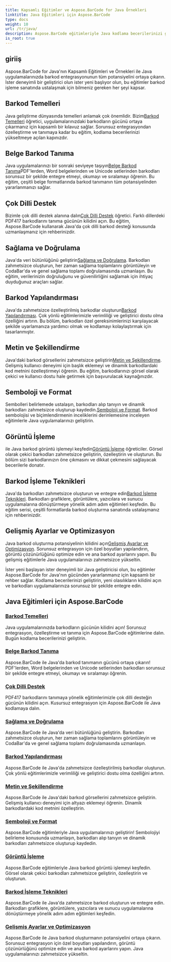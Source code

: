 ```yaml
---
title: Kapsamlı Eğitimler ve Aspose.BarCode for Java Örnekleri
linktitle: Java Eğitimleri için Aspose.BarCode
type: docs
weight: 10
url: /tr/java/
description: Aspose.BarCode eğitimleriyle Java kodlama becerilerinizi geliştirin. Sorunsuz entegrasyonun, özelleştirmenin ve tanınmanın kilidini açın. Bugün barkodların gücüne dalın.
is_root: true
---
```

## giriiş

Aspose.BarCode for Java'nın Kapsamlı Eğitimleri ve Örnekleri ile Java uygulamalarınızda barkod entegrasyonunun tüm potansiyelini ortaya çıkarın. İster deneyimli bir geliştirici olun ister yeni başlıyor olun, bu eğitimler barkod işleme sanatında ustalaşmak için bilmeniz gereken her şeyi kapsar.

## Barkod Temelleri

 Java geliştirme dünyasında temelleri anlamak çok önemlidir. Bizim[Barkod Temelleri](./barcode-basics/) öğretici, uygulamalarınızdaki barkodların gücünü ortaya çıkarmanız için kapsamlı bir kılavuz sağlar. Sorunsuz entegrasyondan özelleştirme ve tanımaya kadar bu eğitim, kodlama becerilerinizi yükseltmeye açılan kapınızdır.

## Belge Barkod Tanıma

 Java uygulamalarınızı bir sonraki seviyeye taşıyın[Belge Barkod Tanıma](./document-barcode-recognition/)PDF'lerden, Word belgelerinden ve Unicode setlerinden barkodları sorunsuz bir şekilde entegre etmeyi, okumayı ve sıralamayı öğrenin. Bu eğitim, çeşitli belge formatlarında barkod tanımanın tüm potansiyelinden yararlanmanızı sağlar.

## Çok Dilli Destek

 Bizimle çok dilli destek alanına dalın[Çok Dilli Destek](./multilingual-support/) öğretici. Farklı dillerdeki PDF417 barkodlarını tanıma gücünün kilidini açın. Bu eğitim, Aspose.BarCode kullanarak Java'da çok dilli barkod desteği konusunda uzmanlaşmanız için rehberinizdir.

## Sağlama ve Doğrulama

 Java'da veri bütünlüğünü geliştirin[Sağlama ve Doğrulama](./checksum-and-validation/). Barkodları zahmetsizce oluşturun, her zaman sağlama toplamlarını görüntüleyin ve CodaBar'da ve genel sağlama toplamı doğrulamasında uzmanlaşın. Bu eğitim, verilerinizin doğruluğunu ve güvenilirliğini sağlamak için ihtiyaç duyduğunuz araçları sağlar.

## Barkod Yapılandırması

 Java'da zahmetsizce özelleştirilmiş barkodlar oluşturun[Barkod Yapılandırması](./barcode-configuration/). Çok yönlü eğitimlerimizle verimliliği ve geliştirici dostu olma özelliğini artırın. Bu bölüm, barkodları özel gereksinimlerinizi karşılayacak şekilde uyarlamanıza yardımcı olmak ve kodlamayı kolaylaştırmak için tasarlanmıştır.

## Metin ve Şekillendirme

Java'daki barkod görsellerini zahmetsizce geliştirin[Metin ve Şekillendirme](./text-and-styling/). Gelişmiş kullanıcı deneyimi için başlık eklemeyi ve dinamik barkodlardaki kod metnini özelleştirmeyi öğrenin. Bu eğitim, barkodlarınızı görsel olarak çekici ve kullanıcı dostu hale getirmek için başvurulacak kaynağınızdır.

## Semboloji ve Format

 Sembolleri belirlemede ustalaşın, barkodları alıp tanıyın ve dinamik barkodları zahmetsizce oluşturup kaydedin.[Semboloji ve Format](./symbology-and-format/). Barkod sembolojisi ve biçimlendirmenin inceliklerini derinlemesine inceleyen eğitimlerle Java uygulamalarınızı geliştirin.

## Görüntü İşleme

 ile Java barkod görüntü işlemeyi keşfedin[Görüntü İşleme](./image-manipulation/) öğreticiler. Görsel olarak çekici barkodları zahmetsizce geliştirin, özelleştirin ve oluşturun. Bu bölüm sizi barkodlarınızın öne çıkmasını ve dikkat çekmesini sağlayacak becerilerle donatır.

## Barkod İşleme Teknikleri

 Java'da barkodları zahmetsizce oluşturun ve entegre edin[Barkod İşleme Teknikleri](./barcode-rendering-techniques/). Barkodları grafiklere, görüntülere, yazıcılara ve sunucu uygulamalarına dönüştürmeye yönelik adım adım eğitimleri keşfedin. Bu eğitim serisi, çeşitli formatlarda barkod oluşturma sanatında ustalaşmanız için rehberinizdir.

## Gelişmiş Ayarlar ve Optimizasyon

Java barkod oluşturma potansiyelinin kilidini açın[Gelişmiş Ayarlar ve Optimizasyon](./advanced-settings-and-optimization/). Sorunsuz entegrasyon için özel boyutları yapılandırın, görüntü çözünürlüğünü optimize edin ve ana barkod ayarlarını yapın. Bu gelişmiş eğitimlerle Java uygulamalarınızı zahmetsizce yükseltin.

İster yeni başlayan ister deneyimli bir Java geliştiricisi olun, bu eğitimler Aspose.BarCode for Java'nın gücünden yararlanmanız için kapsamlı bir rehber sağlar. Kodlama becerilerinizi geliştirin, yeni olasılıkların kilidini açın ve barkodları uygulamalarınıza sorunsuz bir şekilde entegre edin.

##  Java Eğitimleri için Aspose.BarCode
### [Barkod Temelleri](./barcode-basics/)
Java uygulamalarınızda barkodların gücünün kilidini açın! Sorunsuz entegrasyon, özelleştirme ve tanıma için Aspose.BarCode eğitimlerine dalın. Bugün kodlama becerilerinizi geliştirin.
### [Belge Barkod Tanıma](./document-barcode-recognition/)
Aspose.BarCode ile Java'da barkod tanımanın gücünü ortaya çıkarın! PDF'lerden, Word belgelerinden ve Unicode setlerinden barkodları sorunsuz bir şekilde entegre etmeyi, okumayı ve sıralamayı öğrenin.
### [Çok Dilli Destek](./multilingual-support/)
PDF417 barkodlarını tanımaya yönelik eğitimlerimizle çok dilli desteğin gücünün kilidini açın. Kusursuz entegrasyon için Aspose.BarCode ile Java kodlamaya dalın.
### [Sağlama ve Doğrulama](./checksum-and-validation/)
Aspose.BarCode ile Java'da veri bütünlüğünü geliştirin. Barkodları zahmetsizce oluşturun, her zaman sağlama toplamlarını görüntüleyin ve CodaBar'da ve genel sağlama toplamı doğrulamasında uzmanlaşın. 
### [Barkod Yapılandırması](./barcode-configuration/)
Aspose.BarCode ile Java'da zahmetsizce özelleştirilmiş barkodlar oluşturun. Çok yönlü eğitimlerimizle verimliliği ve geliştirici dostu olma özelliğini artırın.
### [Metin ve Şekillendirme](./text-and-styling/)
Aspose.BarCode ile Java'daki barkod görsellerini zahmetsizce geliştirin. Gelişmiş kullanıcı deneyimi için altyazı eklemeyi öğrenin. Dinamik barkodlardaki kod metnini özelleştirin.
### [Semboloji ve Format](./symbology-and-format/)
Aspose.BarCode eğitimleriyle Java uygulamalarınızı geliştirin! Sembolojiyi belirleme konusunda uzmanlaşın, barkodları alıp tanıyın ve dinamik barkodları zahmetsizce oluşturup kaydedin.
### [Görüntü İşleme](./image-manipulation/)
Aspose.BarCode eğitimleriyle Java barkod görüntü işlemeyi keşfedin. Görsel olarak çekici barkodları zahmetsizce geliştirin, özelleştirin ve oluşturun.
### [Barkod İşleme Teknikleri](./barcode-rendering-techniques/)
Aspose.BarCode ile Java'da zahmetsizce barkod oluşturun ve entegre edin. Barkodları grafiklere, görüntülere, yazıcılara ve sunucu uygulamalarına dönüştürmeye yönelik adım adım eğitimleri keşfedin.
### [Gelişmiş Ayarlar ve Optimizasyon](./advanced-settings-and-optimization/)
Aspose.BarCode ile Java barkod oluşturmanın potansiyelini ortaya çıkarın. Sorunsuz entegrasyon için özel boyutları yapılandırın, görüntü çözünürlüğünü optimize edin ve ana barkod ayarlarını yapın. Java uygulamalarınızı zahmetsizce yükseltin.